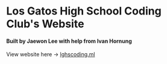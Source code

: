 # Los Gatos High School Coding Club's Website
#### Built by Jaewon Lee with help from Ivan Hornung

View website here -> [lghscoding.ml](lghscoding.ml)
